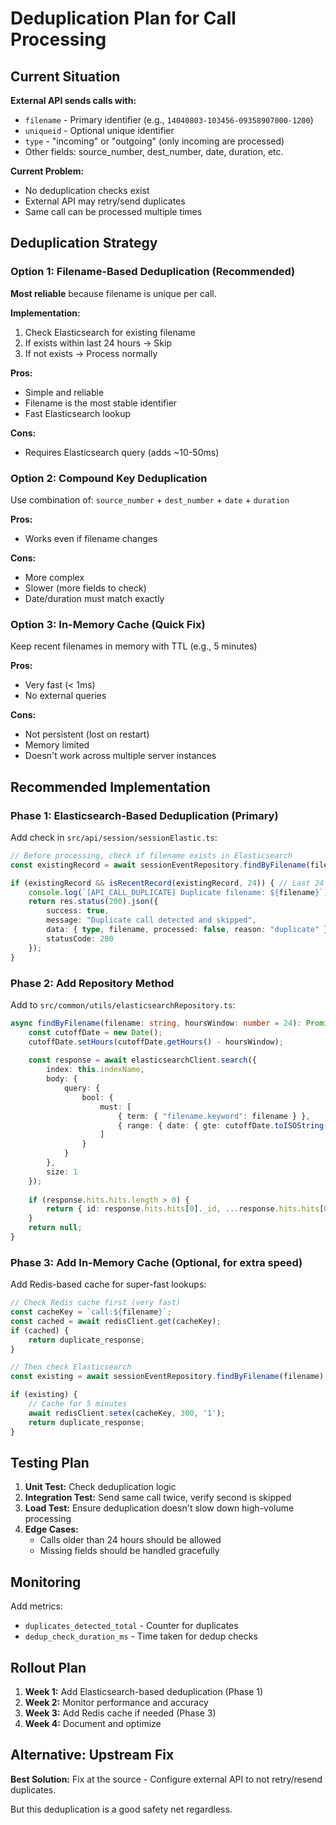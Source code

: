 # Deduplication Plan for Call Processing

## Current Situation

**External API sends calls with:**
- `filename` - Primary identifier (e.g., `14040803-103456-09358907000-1200`)
- `uniqueid` - Optional unique identifier
- `type` - "incoming" or "outgoing" (only incoming are processed)
- Other fields: source_number, dest_number, date, duration, etc.

**Current Problem:**
- No deduplication checks exist
- External API may retry/send duplicates
- Same call can be processed multiple times

## Deduplication Strategy

### Option 1: Filename-Based Deduplication (Recommended)
**Most reliable** because filename is unique per call.

**Implementation:**
1. Check Elasticsearch for existing filename
2. If exists within last 24 hours → Skip
3. If not exists → Process normally

**Pros:**
- Simple and reliable
- Filename is the most stable identifier
- Fast Elasticsearch lookup

**Cons:**
- Requires Elasticsearch query (adds ~10-50ms)

### Option 2: Compound Key Deduplication
Use combination of: `source_number` + `dest_number` + `date` + `duration`

**Pros:**
- Works even if filename changes

**Cons:**
- More complex
- Slower (more fields to check)
- Date/duration must match exactly

### Option 3: In-Memory Cache (Quick Fix)
Keep recent filenames in memory with TTL (e.g., 5 minutes)

**Pros:**
- Very fast (< 1ms)
- No external queries

**Cons:**
- Not persistent (lost on restart)
- Memory limited
- Doesn't work across multiple server instances

## Recommended Implementation

### Phase 1: Elasticsearch-Based Deduplication (Primary)

Add check in `src/api/session/sessionElastic.ts`:

```typescript
// Before processing, check if filename exists in Elasticsearch
const existingRecord = await sessionEventRepository.findByFilename(filename);

if (existingRecord && isRecentRecord(existingRecord, 24)) { // Last 24 hours
    console.log(`[API_CALL_DUPLICATE] Duplicate filename: ${filename}`);
    return res.status(200).json({
        success: true,
        message: "Duplicate call detected and skipped",
        data: { type, filename, processed: false, reason: "duplicate" },
        statusCode: 200
    });
}
```

### Phase 2: Add Repository Method

Add to `src/common/utils/elasticsearchRepository.ts`:

```typescript
async findByFilename(filename: string, hoursWindow: number = 24): Promise<SessionEventDocument | null> {
    const cutoffDate = new Date();
    cutoffDate.setHours(cutoffDate.getHours() - hoursWindow);
    
    const response = await elasticsearchClient.search({
        index: this.indexName,
        body: {
            query: {
                bool: {
                    must: [
                        { term: { "filename.keyword": filename } },
                        { range: { date: { gte: cutoffDate.toISOString() } } }
                    ]
                }
            }
        },
        size: 1
    });
    
    if (response.hits.hits.length > 0) {
        return { id: response.hits.hits[0]._id, ...response.hits.hits[0]._source };
    }
    return null;
}
```

### Phase 3: Add In-Memory Cache (Optional, for extra speed)

Add Redis-based cache for super-fast lookups:

```typescript
// Check Redis cache first (very fast)
const cacheKey = `call:${filename}`;
const cached = await redisClient.get(cacheKey);
if (cached) {
    return duplicate_response;
}

// Then check Elasticsearch
const existing = await sessionEventRepository.findByFilename(filename);

if (existing) {
    // Cache for 5 minutes
    await redisClient.setex(cacheKey, 300, '1');
    return duplicate_response;
}
```

## Testing Plan

1. **Unit Test:** Check deduplication logic
2. **Integration Test:** Send same call twice, verify second is skipped
3. **Load Test:** Ensure deduplication doesn't slow down high-volume processing
4. **Edge Cases:** 
   - Calls older than 24 hours should be allowed
   - Missing fields should be handled gracefully

## Monitoring

Add metrics:
- `duplicates_detected_total` - Counter for duplicates
- `dedup_check_duration_ms` - Time taken for dedup checks

## Rollout Plan

1. **Week 1:** Add Elasticsearch-based deduplication (Phase 1)
2. **Week 2:** Monitor performance and accuracy
3. **Week 3:** Add Redis cache if needed (Phase 3)
4. **Week 4:** Document and optimize

## Alternative: Upstream Fix

**Best Solution:** Fix at the source - Configure external API to not retry/resend duplicates.

But this deduplication is a good safety net regardless.
